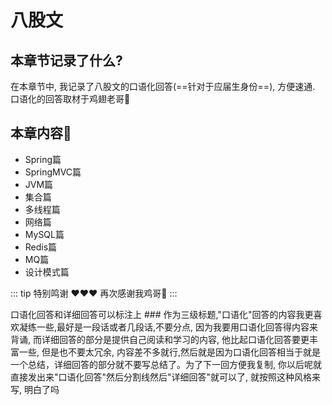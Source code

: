 # 八股文

## 本章节记录了什么?

在本章节中, 我记录了八股文的口语化回答(==针对于应届生身份==), 方便速通. 口语化的回答取材于鸡翅老哥🐔 

## 本章内容🌟

* Spring篇
* SpringMVC篇
* JVM篇
* 集合篇
* 多线程篇
* 网络篇
* MySQL篇
* Redis篇
* MQ篇
* 设计模式篇


::: tip 特别鸣谢
♥️♥️♥️
再次感谢我鸡哥🐔
:::

口语化回答和详细回答可以标注上 ### 作为三级标题,"口语化"回答的内容我更喜欢凝练一些,最好是一段话或者几段话,不要分点, 因为我要用口语化回答得内容来背诵, 而详细回答的部分是提供自己阅读和学习的内容, 他比起口语化回答要更丰富一些, 但是也不要太冗余, 内容差不多就行,然后就是因为口语化回答相当于就是一个总结，详细回答的部分就不要写总结了。为了下一回方便我复制, 你以后呢就直接发出来"口语化回答"然后分割线然后"详细回答"就可以了, 就按照这种风格来写, 明白了吗
